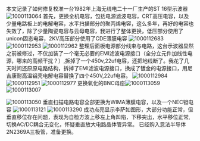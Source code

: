 
本文记录了如何修复校准一台1982年上海无线电二十一厂生产的ST 16型示波器
![1000113064](https://github.com/user-attachments/assets/07b06107-5d29-4904-baec-29faa31b92d3)
首先，更换全机电容，包括电源滤波电容，CRT高压电容，以及少量电路板上的电解电容，水平扫描部分的聚丙烯电容，这么多年，再好的电容也失效了，除了少量陶瓷电容与云母电容，我进行了整体更换，低压部分使用了unicon固态电容，2KV高压部分使用了CDE薄膜电容
![1000112683](https://github.com/user-attachments/assets/49c353ae-af5c-48bb-94e3-3965add8451d)
![1000112953](https://github.com/user-attachments/assets/567b2422-70ce-46da-b3f3-1d08b1bc845e)
![1000112962](https://github.com/user-attachments/assets/750c7ea7-fd9e-419c-87a0-97c9986029f1)
整理后面板电源部分线束与电路，这台示波器显然之前被修过，不仅加装了一个毫无必要的EMI滤波电源接口（全分立元件加线性电源，哪来的高频干扰？）,拆掉了一个450v,22uf电容，还把地线断了。我花了几天时间还原原电路结构，拆掉了EMI滤波电源接口，换成了镀金的电源接口，用尼吉康耐高温铝壳电解电容替换了四个450V,22uf电容。
![1000112984](https://github.com/user-attachments/assets/75b754a5-0fb7-451f-9211-f7bb523062f5)
![1000112951](https://github.com/user-attachments/assets/334abc20-c441-46cd-acf2-6579acb34864)
![1000112977](https://github.com/user-attachments/assets/ea3fe4f0-5c7f-4aa8-8da3-217189cf8850)
更换氧化的BNC母座![1000113059](https://github.com/user-attachments/assets/b1370081-9451-4ebf-bb03-4a40d33505a2)
![1000113007](https://github.com/user-attachments/assets/6138f733-7509-411d-a649-e8274854b07a)

![1000113050](https://github.com/user-attachments/assets/f6287bfa-9a8d-4e61-a50a-4b8a2ffbf796)
垂直扫描电路电容全部更换为WIMA薄膜电容，以及一个NEC钽电容
![1000113121](https://github.com/user-attachments/assets/fd48e45b-0705-4868-be4d-831f2d213dcc)
![1000113290](https://github.com/user-attachments/assets/3b3b9129-b711-4dcf-a388-2af35c38fc29)
成功点亮显示李萨如图形，大部分功能正常，但垂直移位存在问题，表现为自检方波上移左上角凹陷，下移突出，水平移位正常,切换AC/DC耦合无变化，怀疑垂直放大电路晶体管异常。
已经购入意法半导体2N2369A三极管，准备更换。

